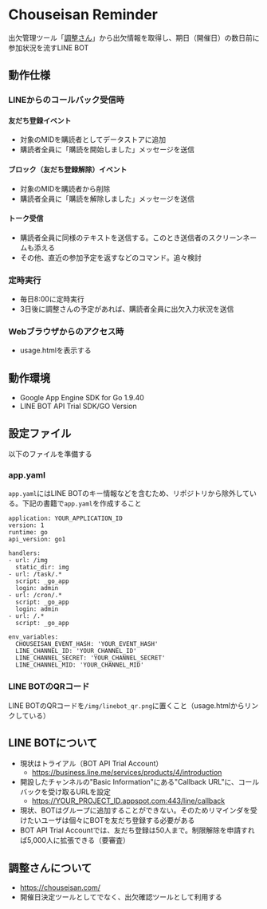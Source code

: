 # Chouseisan Reminder

出欠管理ツール「[調整さん](https://chouseisan.com/)」から出欠情報を取得し、期日（開催日）の数日前に参加状況を流すLINE BOT


## 動作仕様

### LINEからのコールバック受信時

#### 友だち登録イベント

- 対象のMIDを購読者としてデータストアに追加
- 購読者全員に「購読を開始しました」メッセージを送信

#### ブロック（友だち登録解除）イベント

- 対象のMIDを購読者から削除
- 購読者全員に「購読を解除しました」メッセージを送信

#### トーク受信

- 購読者全員に同様のテキストを送信する。このとき送信者のスクリーンネームも添える
- その他、直近の参加予定を返すなどのコマンド。追々検討

### 定時実行

- 毎日8:00に定時実行
- 3日後に調整さんの予定があれば、購読者全員に出欠入力状況を送信

### Webブラウザからのアクセス時

- usage.htmlを表示する


## 動作環境

- Google App Engine SDK for Go 1.9.40
- LINE BOT API Trial SDK/GO Version


## 設定ファイル

以下のファイルを準備する

### app.yaml

`app.yaml`にはLINE BOTのキー情報などを含むため、リポジトリから除外している。下記の書籍で`app.yaml`を作成すること

	application: YOUR_APPLICATION_ID
	version: 1
	runtime: go
	api_version: go1
	
	handlers:
	- url: /img
	  static_dir: img
	- url: /task/.*
	  script: _go_app
	  login: admin
	- url: /cron/.*
	  script: _go_app
	  login: admin
	- url: /.*
	  script: _go_app
	
	env_variables:
	  CHOUSEISAN_EVENT_HASH: 'YOUR_EVENT_HASH'
	  LINE_CHANNEL_ID: 'YOUR_CHANNEL_ID'
	  LINE_CHANNEL_SECRET: 'YOUR_CHANNEL_SECRET'
	  LINE_CHANNEL_MID: 'YOUR_CHANNEL_MID'

### LINE BOTのQRコード

LINE BOTのQRコードを`/img/linebot_qr.png`に置くこと（usage.htmlからリンクしている）


## LINE BOTについて

- 現状はトライアル（BOT API Trial Account）
	- https://business.line.me/services/products/4/introduction
- 開設したチャンネルの"Basic Information"にある"Callback URL"に、コールバックを受け取るURLを設定
	- https://YOUR_PROJECT_ID.appspot.com:443/line/callback
- 現状、BOTはグループに追加することができない。そのためリマインダを受けたいユーザは個々にBOTを友だち登録する必要がある
- BOT API Trial Accountでは、友だち登録は50人まで。制限解除を申請すれば5,000人に拡張できる（要審査）


## 調整さんについて

- https://chouseisan.com/
- 開催日決定ツールとしてでなく、出欠確認ツールとして利用する

